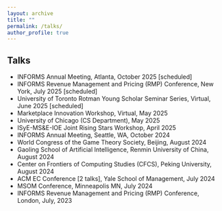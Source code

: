 ```yaml
---
layout: archive
title: ""
permalink: /talks/
author_profile: true
---
```






## Talks

- INFORMS Annual Meeting, Atlanta, October 2025 [scheduled]
- INFORMS Revenue Management and Pricing (RMP) Conference, New York, July 2025 [scheduled]
- University of Toronto Rotman Young Scholar Seminar Series, Virtual, June 2025 [scheduled]
- Marketplace Innovation Workshop, Virtual, May 2025
- University of Chicago (CS Department), May 2025
- ISyE-MS&E-IOE Joint Rising Stars Workshop, April 2025
- INFORMS Annual Meeting, Seattle, WA, October 2024
- World Congress of the Game Theory Society, Beijing, August 2024
- Gaoling School of Artificial Intelligence, Renmin University of China, August 2024
- Center on Frontiers of Computing Studies (CFCS), Peking University, August 2024
- ACM EC Conference [2 talks], Yale School of Management, July 2024
- MSOM Conference, Minneapolis MN, July 2024
- INFORMS Revenue Management and Pricing (RMP) Conference, London, July, 2023
















